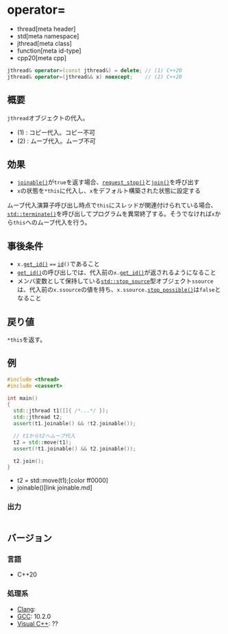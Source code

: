 # operator=
* thread[meta header]
* std[meta namespace]
* jthread[meta class]
* function[meta id-type]
* cpp20[meta cpp]

```cpp
jthread& operator=(const jthread&) = delete; // (1) C++20
jthread& operator=(jthread&& x) noexcept;    // (2) C++20
```

## 概要
`jthread`オブジェクトの代入。

- (1) : コピー代入。コピー不可
- (2) : ムーブ代入。ムーブ不可


## 効果
- [`joinable()`](joinable.md)が`true`を返す場合、[`request_stop()`](request_stop.md)と[`join()`](join.md)を呼び出す
- `x`の状態を`*this`に代入し、`x`をデフォルト構築された状態に設定する

ムーブ代入演算子呼び出し時点で`this`にスレッドが関連付けられている場合、[`std::terminate()`](/reference/exception/terminate.md)を呼び出してプログラムを異常終了する。そうでなければ`x`から`this`へのムーブ代入を行う。


## 事後条件
- `x.`[`get_id()`](get_id.md) `==` [`id`](id.md)`()`であること
- [`get_id()`](get_id.md)の呼び出しでは、代入前の`x.`[`get_id()`](get_id.md)が返されるようになること
- メンバ変数として保持している[`std::stop_source`](/reference/stop_token/stop_source.md)型オブジェクト`ssource`は、代入前の`x.ssource`の値を持ち、`x.ssource.`[`stop_possible()`](/reference/stop_token/stop_source/stop_possible.md)は`false`となること


## 戻り値
`*this`を返す。


## 例
```cpp example
#include <thread>
#include <cassert>

int main()
{
  std::jthread t1([]{ /*...*/ });
  std::jthread t2;
  assert(t1.joinable() && !t2.joinable());

  // t1からt2へムーブ代入
  t2 = std::move(t1);
  assert(!t1.joinable() && t2.joinable());

  t2.join();
}
```
* t2 = std::move(t1);[color ff0000]
* joinable()[link joinable.md]

### 出力
```
```

## バージョン
### 言語
- C++20

### 処理系
- [Clang](/implementation.md#clang):
- [GCC](/implementation.md#gcc): 10.2.0
- [Visual C++](/implementation.md#visual_cpp): ??
